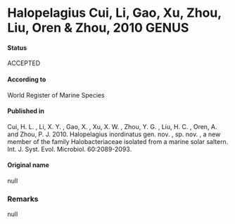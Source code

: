 Halopelagius Cui, Li, Gao, Xu, Zhou, Liu, Oren & Zhou, 2010 GENUS
=======

#### Status
ACCEPTED

#### According to
World Register of Marine Species

#### Published in
Cui, H. L. , Li, X. Y. , Gao, X. , Xu, X. W. , Zhou, Y. G. , Liu, H. C. , Oren, A. and Zhou, P. J. 2010. Halopelagius inordinatus gen. nov. , sp. nov. , a new member of the family Halobacteriaceae isolated from a marine solar saltern. Int. J. Syst. Evol. Microbiol. 60:2089-2093.

#### Original name
null

### Remarks
null